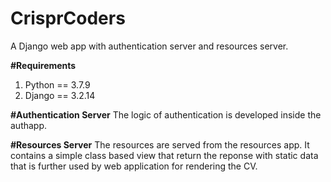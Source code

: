 # CrisprCoders
A Django web app with authentication server and resources server.

**#Requirements**
1. Python == 3.7.9
2. Django == 3.2.14

**#Authentication Server**
The logic of authentication is developed inside the authapp.

**#Resources Server**
The resources are served from the resources app. It contains a simple class based view that return the reponse with static data that is further used by web application for rendering the CV.
